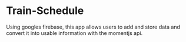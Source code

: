 # Train-Schedule
Using googles firebase, this app allows users to add and store data and convert it into usable information with the momentjs api. 